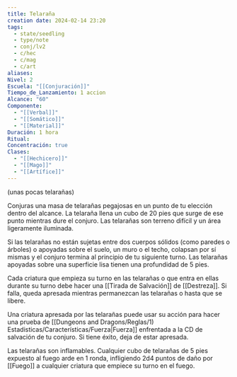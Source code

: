 ```yaml
---
title: Telaraña
creation date: 2024-02-14 23:20
tags:
  - state/seedling
  - type/note
  - conj/lv2
  - c/hec
  - c/mag
  - c/art
aliases: 
Nivel: 2
Escuela: "[[Conjuración]]"
Tiempo_de_Lanzamiento: 1 accion
Alcance: "60"
Componente:
  - "[[Verbal]]"
  - "[[Somático]]"
  - "[[Material]]"
Duración: 1 hora
Ritual: 
Concentración: true
Clases:
  - "[[Hechicero]]"
  - "[[Mago]]"
  - "[[Artífice]]"
---
```

(unas pocas telarañas)

Conjuras una masa de telarañas pegajosas en un punto de tu elección dentro del alcance. La telaraña llena un cubo de 20 pies que surge de ese punto mientras dure el conjuro. Las telarañas son terreno difícil y un área ligeramente iluminada.

Si las telarañas no están sujetas entre dos cuerpos sólidos (como paredes o árboles) o apoyadas sobre el suelo, un muro o el techo, colapsan por sí mismas y el conjuro termina al principio de tu siguiente turno. Las telarañas apoyadas sobre una superficie lisa tienen una profundidad de 5 pies.

Cada criatura que empieza su turno en las telarañas o que entra en ellas durante su turno debe hacer una [[Tirada de Salvación]] de [[Destreza]]. Si falla, queda apresada mientras permanezcan las telarañas o hasta que se libere.

Una criatura apresada por las telarañas puede usar su acción para hacer una prueba de [[Dungeons and Dragons/Reglas/1) Estadisticas/Características/Fuerza|Fuerza]] enfrentada a la CD de salvación de tu conjuro. Si tiene éxito, deja de estar apresada.

Las telarañas son inflamables. Cualquier cubo de telarañas de 5 pies expuesto al fuego arde en 1 ronda, infligiendo 2d4 puntos de daño por [[Fuego]] a cualquier criatura que empiece su turno en el fuego.
